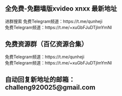 
<h2>全免费-免翻墙版xvideo xnxx 最新地址</h2>  
进群搜索
免费Telegram频道：https://t.me/qunheji </br>
免费Telegram频道：https://t.me/+xuGbFJuDTjlmYmNl  
  
  


  
  

<h2>免费资源群（百亿资源合集）</h2>  
免费Telegram频道：https://t.me/qunheji </br>
免费Telegram频道：https://t.me/+xuGbFJuDTjlmYmNl  
  

  
  
  
<h2>自动回复新地址的邮箱：challeng920025@gmail.com</h2>  
